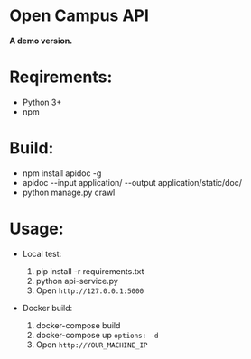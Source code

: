# Open Campus API
**A demo version.**

# Reqirements:
  - Python 3+
  - npm

# Build:
  - npm install apidoc -g
  - apidoc --input application/ --output application/static/doc/
  - python manage.py crawl

# Usage:
- Local test:
  1. pip install -r requirements.txt
  2. python api-service.py
  3. Open `http://127.0.0.1:5000`

- Docker build:
  1. docker-compose build
  2. docker-compose up `options: -d`
  3. Open `http://YOUR_MACHINE_IP`
